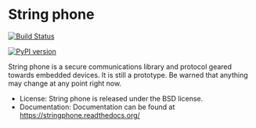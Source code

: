 String phone
============

[![Build Status](https://travis-ci.org/skorokithakis/stringphone.svg?branch=master)](https://travis-ci.org/skorokithakis/stringphone)

[![PyPI
version](https://img.shields.io/pypi/v/stringphone.svg)](https://pypi.python.org/pypi/stringphone)

String phone is a secure communications library and protocol geared towards embedded devices. It is still a prototype.
Be warned that anything may change at any point right now.

* License: String phone is released under the BSD license.
* Documentation: Documentation can be found at https://stringphone.readthedocs.org/
